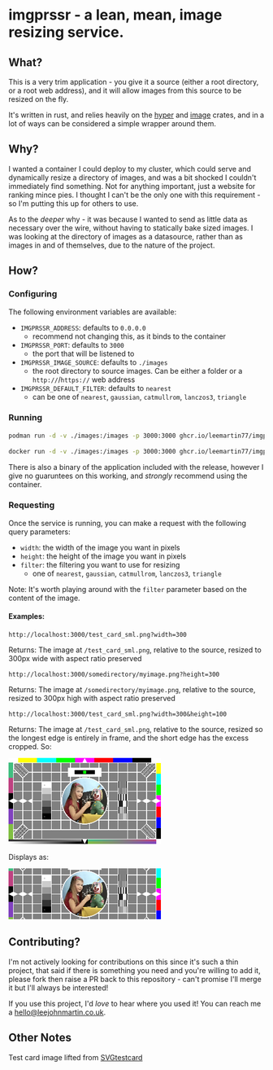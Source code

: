 # imgprssr - a lean, mean, image resizing service.

## What?

This is a very trim application - you give it a source (either a root directory, or a root web address), and it will allow images from this source to be resized on the fly.

It's written in rust, and relies heavily on the [hyper](https://crates.io/crates/hyper) and [image](https://crates.io/crates/image) crates, and in a lot of ways can be considered a simple wrapper around them.

## Why?

I wanted a container I could deploy to my cluster, which could serve and dynamically resize a directory of images, and was a bit shocked I couldn't immediately find something. Not for anything important, just a website for ranking mince pies. I thought I can't be the only one with this requirement - so I'm putting this up for others to use.

As to the _deeper_ why - it was because I wanted to send as little data as necessary over the wire, without having to statically bake sized images. I was looking at the directory of images as a datasource, rather than as images in and of themselves, due to the nature of the project.

## How?

### Configuring

The following environment variables are available:

- `IMGPRSSR_ADDRESS`: defaults to `0.0.0.0`
  - recommend not changing this, as it binds to the container
- `IMGPRSSR_PORT`: defaults to `3000`
  - the port that will be listened to
- `IMGPRSSR_IMAGE_SOURCE`: defaults to `./images`
  - the root directory to source images. Can be either a folder or a `http://`/`https://` web address
- `IMGPRSSR_DEFAULT_FILTER`: defaults to `nearest`
  - can be one of `nearest`, `gaussian`, `catmullrom`, `lanczos3`, `triangle`

### Running

```bash
podman run -d -v ./images:/images -p 3000:3000 ghcr.io/leemartin77/imgprssr
```

```bash
docker run -d -v ./images:/images -p 3000:3000 ghcr.io/leemartin77/imgprssr
```

There is also a binary of the application included with the release, however I give no guaruntees on this working, and _strongly_ recommend using the container.

### Requesting

Once the service is running, you can make a request with the following query parameters:

- `width`: the width of the image you want in pixels
- `height`: the height of the image you want in pixels
- `filter`: the filtering you want to use for resizing
  - one of `nearest`, `gaussian`, `catmullrom`, `lanczos3`, `triangle`

Note: It's worth playing around with the `filter` parameter based on the content of the image.

#### Examples:

```
http://localhost:3000/test_card_sml.png?width=300
```

Returns: The image at `/test_card_sml.png`, relative to the source, resized to 300px wide with aspect ratio preserved

```
http://localhost:3000/somedirectory/myimage.png?height=300
```

Returns: The image at `/somedirectory/myimage.png`, relative to the source, resized to 300px high with aspect ratio preserved

```
http://localhost:3000/test_card_sml.png?width=300&height=100
```

Returns: The image at `/test_card_sml.png`, relative to the source, resized so the longest edge is entirely in frame, and the short edge has the excess cropped. So:

![Uncropped 300 wide](docs/test_card_sml_300_wide_example.png)

Displays as:

![Cropped 300 wide 100 high](docs/test_card_sml_300_100_crop_example.png)

## Contributing?

I'm not actively looking for contributions on this since it's such a thin project, that said if there is something you need and you're willing to add it, please fork then raise a PR back to this repository - can't promise I'll merge it but I'll always be interested!

If you use this project, I'd _love_ to hear where you used it! You can reach me a [hello@leejohnmartin.co.uk](mailto:hello@leejohnmartin.co.uk).

## Other Notes

Test card image lifted from [SVGtestcard](https://github.com/edent/SVGtestcard)
